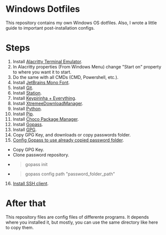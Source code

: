 # Windows Dotfiles

This repository contains my own Windows OS dotfiles. Also, I
wrote a little guide to important post-installation configs.

# Steps
1. Install [Alacritty Terminal Emulator](https://github.com/alacritty/alacritty).
2. In Alacritty properties (From Windows Menu) change "Start on" property to where you want it to start.
3. Do the same with all CMDs (CMD, Powershell, etc.).
4. Install [JetBrains Mono Font](https://github.com/JetBrains/JetBrainsMono).
5. Install [Git](https://gitforwindows.org/).
6. Install [Station](https://stationhq.com/).
7. Install [Keypirinha + Everything](https://keypirinha.com/install.html).
8. Install [XtremeeDownloadManager](https://xtremedownloadmanager.com/).
9. Install [Python](https://www.python.org/downloads/).
10. Install [Pip](https://bootstrap.pypa.io/get-pip.py).
11. Install [Choco Package Manager](https://chocolatey.org/install).
12. Install [Gopass](https://www.gopass.pw/).
13. Install [GPG](https://www.phildev.net/pgp/gpginstall).
14. Copy GPG Key, and downloads or copy passwords folder.
15. [Config Gopass to use already copied password folder](https://github.com/gopasspw/gopass/blob/master/docs/setup.md#new-password-store-with-git).
  - Copy GPG Key.
  - Clone password repository.
  - >gopass init
  - >gopass config path "password_folder_path"
16. [Install SSH client](https://www.chiark.greenend.org.uk/~sgtatham/putty/latest.html).

# After that
This repository files are config files of differente programs. It depends where you installed it,
but mostly, you can use the same directory like here to copy them.
